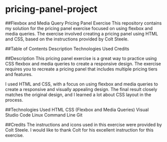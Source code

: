 # pricing-panel-project
##Flexbox and Media Query Pricing Panel Exercise
This repository contains my solution for the pricing panel exercise focused on using flexbox and media queries. The exercise involved creating a pricing panel using HTML and CSS, based on the instructions provided by Colt Steele.

##Table of Contents
Description
Technologies Used
Credits

##Description
This pricing panel exercise is a great way to practice using CSS flexbox and media queries to create a responsive design. The exercise requires you to recreate a pricing panel that includes multiple pricing tiers and features.

I used HTML and CSS, with a focus on using flexbox and media queries to create a responsive and visually appealing design. The final result closely matches the original design, and I learned a lot about CSS layout in the process.

##Technologies Used
HTML
CSS (Flexbox and Media Queries)
Visual Studio Code
Linux Command Line
Git

##Credits
The instructions and icons used in this exercise were provided by Colt Steele. I would like to thank Colt for his excellent instruction for this exercise.
